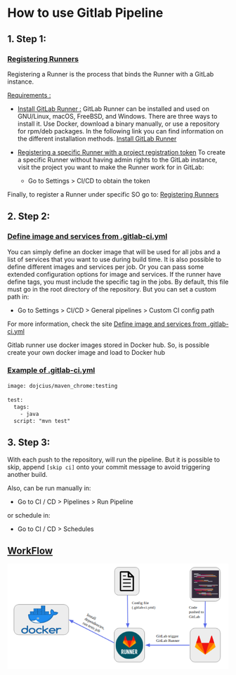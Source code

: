# How to use Gitlab Pipeline

## 1. Step 1:
  ### <u>Registering Runners</u> 
 
 Registering a Runner is the process that binds the Runner with a GitLab instance.

<u>Requirements :</u> 

- <u>Install GitLab Runner :</u>  GitLab Runner can be installed and used on GNU/Linux, macOS, FreeBSD, and Windows. There are three ways to install it. Use Docker, download a binary manually, or use a repository for rpm/deb packages. In the following link you can find information on the different installation methods. [Install GitLab Runner](https://docs.gitlab.com/runner/install/index.html)

- <u>Registering a specific Runner with a project registration token</u>
To create a specific Runner without having admin rights to the GitLab instance, visit the project you want to make the Runner work for in GitLab: 
    - Go to Settings > CI/CD to obtain the token

Finally, to register a Runner under specific SO go to: [Registering Runners](https://docs.gitlab.com/runner/register/)

## 2. Step 2:
### <u>Define image and services from .gitlab-ci.yml</u>

You can simply define an docker image that will be used for all jobs and a list of services that you want to use during build time. It is also possible to define different images and services per job. Or you can pass some extended configuration options for image and services.
If the runner have define tags, you must include the specific tag in the jobs.
By default, this file must go in the root directory of the repository.  But you can set a custom path in: 
    
  - Go to Settings > CI/CD > General pipelines > Custom CI config path

For more information, check the site [Define image and services from .gitlab-ci.yml](https://docs.gitlab.com/ce/ci/docker/using_docker_images.html#define-image-and-services-in-configtoml)

Gitlab runner use docker images stored in Docker hub. So, is possible create your own docker image and load to Docker hub

### <u> Example of .gitlab-ci.yml</u>

<pre><code>image: dojcius/maven_chrome:testing

test:
  tags:
    - java      
  script: "mvn test"
</code></pre>

## 3. Step 3: 
  With each push to the repository, will run the pipeline. But it is possible to skip, append `[skip ci]` onto your commit message to avoid triggering another build. 
  
  Also, can be run manually in: 
  - Go to CI / CD > Pipelines > Run Pipeline

  or schedule in:
  -  Go to CI / CD > Schedules


## <u> WorkFlow </u>

![WorkFlow](imagesDocs/pipelineFlow.png "WorkFlow")

